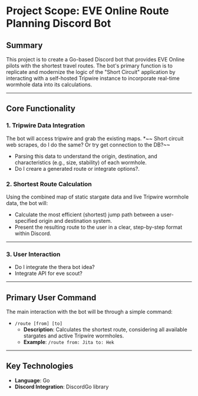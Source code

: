# Project Scope: EVE Online Route Planning Discord Bot

## Summary

This project is to create a Go-based Discord bot that provides EVE Online pilots with the shortest travel routes. The bot's primary function is to replicate and modernize the logic of the "Short Circuit" application by interacting with a self-hosted Tripwire instance to incorporate real-time wormhole data into its calculations.

***

## Core Functionality

### 1. Tripwire Data Integration

The bot will access tripwire and grab the existing maps.
*~~ Short circuit web scrapes, do I do the same? Or try get connection to the DB?~~
* Parsing this data to understand the origin, destination, and characteristics (e.g., size, stability) of each wormhole.
* Do I creare a generated route or integrate options?.

### 2. Shortest Route Calculation

Using the combined map of static stargate data and live Tripwire wormhole data, the bot will:
* Calculate the most efficient (shortest) jump path between a user-specified origin and destination system.
* Present the resulting route to the user in a clear, step-by-step format within Discord.

***

### 3. User Interaction

* Do I integrate the thera bot idea?
* Integrate API for eve scout?

***


## Primary User Command

The main interaction with the bot will be through a simple command:

* `/route [from] [to]`
    * **Description**: Calculates the shortest route, considering all available stargates and active Tripwire wormholes.
    * **Example**: `/route from: Jita to: Hek`

***

## Key Technologies

* **Language**: Go
* **Discord Integration**: DiscordGo library
